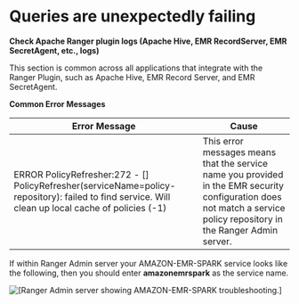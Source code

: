 # Queries are unexpectedly failing<a name="emr-ranger-troubleshooting-queries-failed"></a>

**Check Apache Ranger plugin logs \(Apache Hive, EMR RecordServer, EMR SecretAgent, etc\., logs\)**

This section is common across all applications that integrate with the Ranger Plugin, such as Apache Hive, EMR Record Server, and EMR SecretAgent\.

**Common Error Messages**


| Error Message | Cause | 
| --- | --- | 
|  ERROR PolicyRefresher:272 \- \[\] PolicyRefresher\(serviceName=policy\-repository\): failed to find service\. Will clean up local cache of policies \(\-1\)   |  This error messages means that the service name you provided in the EMR security configuration does not match a service policy repository in the Ranger Admin server\.  | 

If within Ranger Admin server your AMAZON\-EMR\-SPARK service looks like the following, then you should enter **amazonemrspark** as the service name\.

![\[Ranger Admin server showing AMAZON-EMR-SPARK troubleshooting.\]](http://docs.aws.amazon.com/emr/latest/ManagementGuide/images/ranger-amazon-emr-spark-troubleshooting.png)